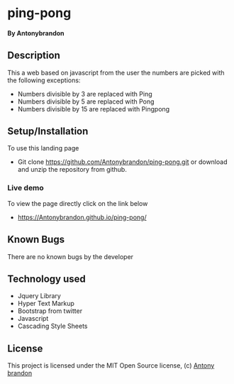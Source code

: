 # ping-pong
#### By **Antonybrandon**

## Description ##
This a web based on javascript from the user the numbers are picked with the following exceptions:
* Numbers divisible by 3 are replaced with Ping
* Numbers divisible by 5 are replaced with Pong
* Numbers divisible by 15 are replaced with Pingpong

## Setup/Installation ##
To use this landing page 
* Git clone https://github.com/Antonybrandon/ping-pong.git or download and unzip the repository from github.
### Live demo ###
To view the page directly click on the link below
* https://Antonybrandon.github.io/ping-pong/

## Known Bugs ##

There are no known bugs by the developer

## Technology used ##

* Jquery Library
* Hyper Text Markup
* Bootstrap from twitter
* Javascript
* Cascading Style Sheets


## License ##
This project is licensed under the MIT Open Source license, (c) [Antony brandon](https://github.com/Antonybrandon) 
